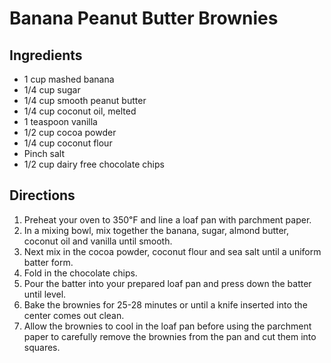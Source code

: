 # Banana Peanut Butter Brownies
## Ingredients
-   1 cup mashed banana
-   1/4 cup sugar
-   1/4 cup smooth peanut butter
-   1/4 cup coconut oil, melted
-   1 teaspoon vanilla
-   1/2 cup cocoa powder
-   1/4 cup coconut flour
-   Pinch salt
-   1/2 cup dairy free chocolate chips

## Directions
1.  Preheat your oven to 350℉ and line a loaf pan with parchment paper.
2.  In a mixing bowl, mix together the banana, sugar, almond butter, coconut oil and vanilla until smooth.
3.  Next mix in the cocoa powder, coconut flour and sea salt until a uniform batter form.
4.  Fold in the chocolate chips.
5.  Pour the batter into your prepared loaf pan and press down the batter until level.
6.  Bake the brownies for 25-28 minutes or until a knife inserted into the center comes out clean.
7.  Allow the brownies to cool in the loaf pan before using the parchment paper to carefully remove the brownies from the pan and cut them into squares. 